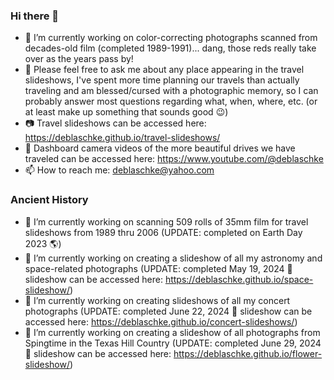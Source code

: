 ### Hi there 👋
- 🔭 I’m currently working on color-correcting photographs scanned from decades-old film (completed 1989-1991)... dang, those reds really take over as the years pass by!
- 💬 Please feel free to ask me about any place appearing in the travel slideshows, I've spent more time planning our travels than actually traveling and am blessed/cursed with a photographic memory, so I can probably answer most questions regarding what, when, where, etc. (or at least make up something that sounds good 😉)
- 📷 Travel slideshows can be accessed here: https://deblaschke.github.io/travel-slideshows/
- 🎥 Dashboard camera videos of the more beautiful drives we have traveled can be accessed here: https://www.youtube.com/@deblaschke
- 📫 How to reach me: deblaschke@yahoo.com

<!--
**deblaschke/deblaschke** is a ✨ _special_ ✨ repository because its `README.md` (this file) appears on your GitHub profile.

Here are some ideas to get you started:

- 🔭 I’m currently working on ...
- 🌱 I’m currently learning ...
- 👯 I’m looking to collaborate on ...
- 🤔 I’m looking for help with ...
- 💬 Ask me about ...
- 📫 How to reach me: ...
- 😄 Pronouns: ...
- ⚡ Fun fact: ...
- Others: https://github.com/ikatyang/emoji-cheat-sheet/blob/master/README.md
-->
### Ancient History
- 🔭 I’m currently working on scanning 509 rolls of 35mm film for travel slideshows from 1989 thru 2006 (UPDATE: completed on Earth Day 2023 :earth_americas:)
- 🔭 I’m currently working on creating a slideshow of all my astronomy and space-related photographs (UPDATE: completed May 19, 2024 :rocket: slideshow can be accessed here: https://deblaschke.github.io/space-slideshow/)
- 🔭 I’m currently working on creating slideshows of all my concert photographs (UPDATE: completed June 22, 2024 :guitar: slideshow can be accessed here: https://deblaschke.github.io/concert-slideshows/)
- 🔭 I’m currently working on creating a slideshow of all photographs from Spingtime in the Texas Hill Country (UPDATE: completed June 29, 2024 :blossom: slideshow can be accessed here: https://deblaschke.github.io/flower-slideshow/)
